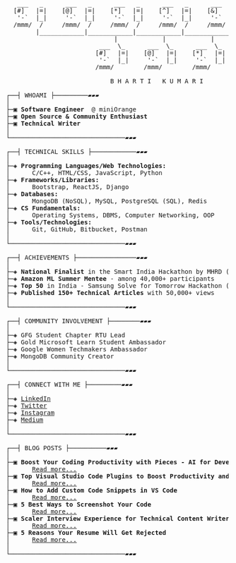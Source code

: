 <pre>     
   ___   _      ___   _      ___   _      ___   _      ___   _   
  [#]   |=|    [@]   |=|    [*]   |=|    [^]   |=|    [&]   |=|  
   '-`  |_|     '-`  |_|     '-`  |_|     '-`  |_|     '-`  |_|  
  /mmm/  /     /mmm/  /     /mmm/  /     /mmm/  /     /mmm/  /   
        |____________|____________|____________|____________|      
                             |            |            |          
                         ___  \_      ___  \_      ___  \_       
                        [#]   |=|    [@]   |=|    [*]   |=|      
                         '-`  |_|     '-`  |_|     '-`  |_|      
                        /mmm/        /mmm/        /mmm/   

                            B H A R T I   K U M A R I       
   
┌──┤ WHOAMI ├─────────▰▰▰</span>
│
├─▣ <strong>Software Engineer </strong> @ miniOrange
├─▣ <strong>Open Source & Community Enthusiast</strong>
├─▣ <strong>Technical Writer</strong>
│
└───────────────────────────────▰▰▰

┌──┤ TECHNICAL SKILLS ├────────────▰▰▰</span>
│
├─◈ <strong>Programming Languages/Web Technologies:</strong>  
│      C/C++, HTML/CSS, JavaScript, Python
├─◈ <strong>Frameworks/Libraries:</strong>  
│      Bootstrap, ReactJS, Django 
├─◈ <strong>Databases:</strong>  
│      MongoDB (NoSQL), MySQL, PostgreSQL (SQL), Redis
├─◈ <strong>CS Fundamentals:</strong>  
│      Operating Systems, DBMS, Computer Networking, OOP
├─◈ <strong>Tools/Technologies:</strong>  
│      Git, GitHub, Bitbucket, Postman 
│
└───────────────────────────────▰▰▰

┌──┤ ACHIEVEMENTS ├────────────────▰▰▰</span>
│
├─◈ <strong>National Finalist</strong> in the Smart India Hackathon by MHRD (44,000+ teams)
├─◈ <strong>Amazon ML Summer Mentee</strong> - among 40,000+ participants
├─◈ <strong>Top 50</strong> in India - Samsung Solve for Tomorrow Hackathon (18,000+ teams)
├─◈ <strong>Published 150+ Technical Articles</strong> with 50,000+ views
│
└───────────────────────────────▰▰▰

┌──┤ COMMUNITY INVOLVEMENT ├────────▰▰▰</span>
│
├─◈ GFG Student Chapter RTU Lead
├─◈ Gold Microsoft Learn Student Ambassador
├─◈ Google Women Techmakers Ambassador
├─◈ MongoDB Community Creator
│
└───────────────────────────────▰▰▰

┌──┤ CONNECT WITH ME ├─────────▰▰▰</span>
│
├─◈ <a href="https://www.linkedin.com/in/bhartik021">LinkedIn</a>
├─◈ <a href="https://twitter.com/bhartik021">Twitter</a>
├─◈ <a href="https://www.instagram.com/bhartik021/">Instagram</a>
├─◈ <a href="https://medium.com/@bhartik021">Medium</a>
│
└───────────────────────────────▰▰▰

┌──┤ BLOG POSTS ├──────────▰▰▰</span>
│
├─▣ <strong>Boost Your Coding Productivity with Pieces - AI for Developers</strong>  
│      <a href="https://medium.com/@bhartik021/boost-your-coding-productivity-with-pieces-ai-for-developers-eddc46a8f6ab">Read more...</a>
├─▣ <strong>Top Visual Studio Code Plugins to Boost Productivity and Workflow in 2023</strong>  
│      <a href="https://medium.com/@bhartik021/productivity-tools-to-improve-your-developer-workflow-ecf8e9e097b8">Read more...</a>
├─▣ <strong>How to Add Custom Code Snippets in VS Code</strong>  
│      <a href="https://medium.com/@bhartik021/how-to-add-custom-code-snippets-in-vs-code-add-your-own-vs-code-snippets-6d37d70af24f">Read more...</a>
├─▣ <strong>5 Best Ways to Screenshot Your Code</strong>  
│      <a href="https://medium.com/@bhartik021/5-best-ways-to-screenshot-your-code-74459471a25f">Read more...</a>
├─▣ <strong>Scaler Interview Experience for Technical Content Writer</strong>  
│      <a href="https://medium.com/@bhartik021/scaler-interview-experience-for-technical-content-writer-646b38394416">Read more...</a>
├─▣ <strong>5 Reasons Your Resume Will Get Rejected</strong>  
│      <a href="https://medium.com/@bhartik021/5-reasons-your-resume-will-get-rejected-cc78993c1343">Read more...</a>
│
└───────────────────────────────▰▰▰
</pre>

